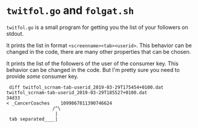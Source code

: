 # `twitfol.go` and `folgat.sh`

`twitfol.go` is a small program for getting you the list of your followers on stdout.

It prints the list in format `<screenname><tab><userid>`.
This behavior can be changed in the code, there are many other properties that can be chosen.

It prints the list of the followers of the user of the consumer key.
This behavior can be changed in the code. But I'm pretty sure you need to provide *some* consumer key.

```
 diff twitfol_scrnam-tab-userid_2019-03-29T175454+0100.dat twitfol_scrnam-tab-userid_2019-03-29T185527+0100.dat
34d33
< _CancerCoaches	1099867811390746624
                 /^\
                  |
 tab separated____|
```

